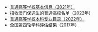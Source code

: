 - [普通高等学校基本信息（2021年）](http://univ.knotes.tech/#/)
- [招收澳门保送生的普通高校名单（2022年）](2022年招收澳门保送生的普通高校名单.md)
- [普通高等学校本科专业目录（2022年）](普通高等学校本科专业目录（2022年）.md)
- [全国第四轮学科评估结果（2017年）](http://cdr.knotes.tech/#/)